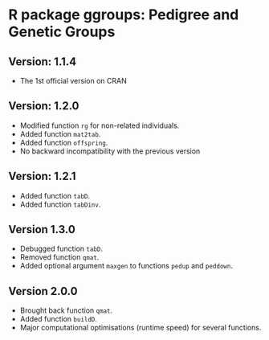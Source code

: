 # R package ggroups: Pedigree and Genetic Groups

## Version: 1.1.4

* The 1st official version on CRAN

## Version: 1.2.0

* Modified function `rg` for non-related individuals.
* Added function `mat2tab`.
* Added function `offspring`.
* No backward incompatibility with the previous version

## Version: 1.2.1

* Added function `tabD`.
* Added function `tabDinv`.

## Version 1.3.0

* Debugged function `tabD`.
* Removed function `qmat`.
* Added optional argument `maxgen` to functions `pedup` and `peddown`.

## Version 2.0.0

* Brought back function `qmat`.
* Added function `buildD`.
* Major computational optimisations (runtime speed) for several functions.
